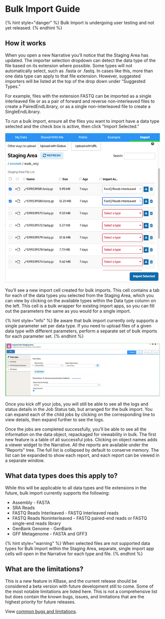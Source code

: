 # Bulk Import Guide

{% hint style="danger" %}
Bulk Import is undergoing user testing and not yet released.&#x20;
{% endhint %}

## How it works

When you open a new Narrative you’ll notice that the Staging Area has updated. The importer selection dropdown can detect the data type of the file based on its extension where possible. Some types will not automatically select, such as .fasta or .fastq. In cases like this, more than one data type can apply to that file extension. However, suggested importers will be listed at the top of the drop down under “Suggested Types.”&#x20;

For example, files with the extension FASTQ can be imported as a single interleaved file or as a pair of forward and reverse non-interleaved files to create a PairedEndLibrary, or as a single non-interleaved file to create a SingleEndLibrary.&#x20;

To run a bulk import, ensure all the files you want to import have a data type selected and the check box is active, then click "Import Selected."&#x20;

![](../../../.gitbook/assets/screen-shot-2021-08-04-at-11.37.27-am.png)

You’ll see a new import cell created for bulk imports. This cell contains a tab for each of the data types you selected from the Staging Area, which you can view by clicking on the available types within the Data type column on the left. This cell is a bulk wrapper for existing import apps, so you can fill out the parameters the same as you would for a single import.&#x20;

{% hint style="info" %}
Be aware that bulk import currently only supports a single parameter set per data type. If you need to upload files of a given data type with different parameters, perform a separate set of bulk imports for each parameter set.&#x20;
{% endhint %}

![](../../../.gitbook/assets/screen-shot-2021-08-04-at-11.37.42-am.png)

Once you kick off your jobs, you will still be able to see all the logs and status details in the Job Status tab, but arranged for the bulk import. You can expand each of the child jobs by clicking on the corresponding line to view details, then expand further to see the logs.

Once the jobs are completed successfully, you’ll be able to see all the information on the data object, repackaged for viewability in bulk. The first new feature is a table of all successful jobs. Clicking on object names adds a viewer widget to the Narrative. All the reports are available under the "Reports" tree. The full list is collapsed by default to conserve memory. The list can be expanded to show each report, and each report can be viewed in a separate window.&#x20;

## What data types does this apply to?

While this will be applicable to all data types and file extensions in the future, bulk import currently supports the following:

* Assembly - FASTA
* SRA Reads&#x20;
* FASTQ Reads Interleaved - FASTQ Interleaved reads
* FASTQ Reads Noninterleaved - FASTQ paired-end reads or FASTQ single-end reads library
* GenBank Genome - GenBank
* GFF Metagenome - FASTA and GFF3

{% hint style="warning" %}
When selected files are not supported data types for Bulk Import within the Staging Area, separate, single import app cells will open in the Narrative for each type and file.
{% endhint %}

## What are the limitations?

This is a new feature in KBase, and the current release should be considered a beta version with future development still to come. Some of the most notable limitations are listed here. This is not a comprehensive list but does contain the known bugs, issues, and limitations that are the highest priority for future releases.&#x20;

View [common bugs and limitations](bulk-import-limitations.md).&#x20;

